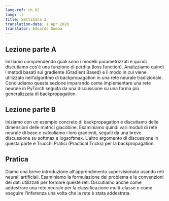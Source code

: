 ```yaml
---
lang-ref: ch.02
lang: it
title: Settimana 2
translation-date: 1 Apr 2020
translator: Edoardo Gomba
---
```



## Lezione parte A

Iniziamo comprendendo quali sono i modelli parametrizzati e quindi discutiamo cos'è una funzione di perdita (loss function). Analizziamo quindi i metodi basati sul gradiente (Gradient Based) e il modo in cui viene utilizzato nell'algoritmo di backpropagation in una rete neurale tradizionale. Concludiamo questa sezione imparando come implementare una rete neurale in PyTorch seguita da una discussione su una forma più generalizzata di backpropagation.

## Lezione parte B

Iniziamo con un esempio concreto di backpropagation e discutiamo delle dimensioni delle matrici giacobine. Esaminiamo quindi vari moduli di rete neurale di base e calcoliamo i loro gradienti, seguiti da una breve discussione su softmax e logsoftmax. L'altro argomento di discussione in questa parte è Trucchi Pratici (Practical Tricks) per la backpropagation.


## Pratica

Diamo una breve introduzione all'apprendimento supervisionato usando reti neurali artificiali. Esaminiamo la formulazione del problema e le convenzioni dei dati utilizzati per formare queste reti. Discutiamo anche come addestrare una rete neurale per la classificazione multi-classe e come eseguire l'inferenza una volta che la rete è stata addestrata.
